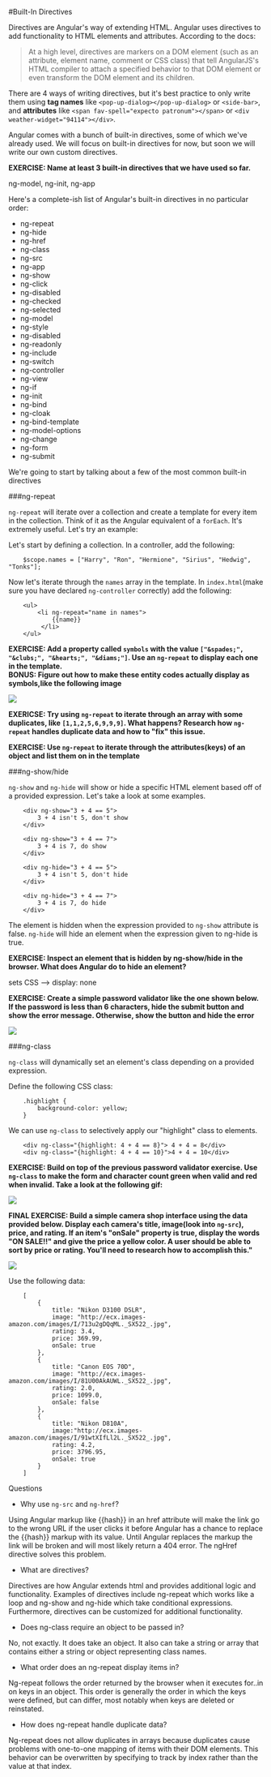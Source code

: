 #Built-In Directives

Directives are Angular's way of extending HTML.  Angular uses directives to add functionality to HTML elements and attributes. According to the docs:

> At a high level, directives are markers on a DOM element (such as an attribute, element name, comment or CSS class) that tell AngularJS's HTML compiler to attach a specified behavior to that DOM element or even transform the DOM element and its children.

There are 4 ways of writing directives, but it's best practice to only write them using **tag names** like `<pop-up-dialog></pop-up-dialog>` or `<side-bar>`, and **attributes** like `<span fav-spell="expecto patronum"></span>` or `<div weather-widget="94114"></div>`.

Angular comes with a bunch of built-in directives, some of which we've already used.  We will focus on built-in directives for now, but soon we will write our own custom directives.

**EXERCISE: Name at least 3 built-in directives that we have used so far.**

ng-model, ng-init, ng-app

Here's a complete-ish list of Angular's built-in directives in no particular order:

* ng-repeat
* ng-hide
* ng-href
* ng-class
* ng-src
* ng-app
* ng-show
* ng-click
* ng-disabled
* ng-checked
* ng-selected
* ng-model
* ng-style
* ng-disabled
* ng-readonly
* ng-include 
* ng-switch
* ng-controller
* ng-view
* ng-if
* ng-init
* ng-bind
* ng-cloak
* ng-bind-template
* ng-model-options
* ng-change
* ng-form
* ng-submit

We're going to start by talking about a few of the most common built-in directives

###ng-repeat

`ng-repeat` will iterate over a collection and create a template for every item in the collection.  Think of it as the Angular equivalent of a `forEach`.  It's extremely useful. Let's try an example:

Let's start by defining a collection. In a controller, add the following:

```
    $scope.names = ["Harry", "Ron", "Hermione", "Sirius", "Hedwig", "Tonks"];
```

Now let's iterate through the `names` array in the template.  In `index.html`(make sure you have declared `ng-controller` correctly) add the following:

```
    <ul>
        <li ng-repeat="name in names">
            {{name}}
         </li>
    </ul>
```
**EXERCISE: Add a property called `symbols` with the value `["&spades;", "&clubs;", "&hearts;", "&diams;"]`.  Use an `ng-repeat` to display each one in the template.  
BONUS: Figure out how to make these entity codes actually display as symbols,like the following image**

![](http://content.screencast.com/users/ColtSteele1/folders/Jing/media/d75c95af-4729-4b8f-bf84-3b98a87f3213/00000003.png)

**EXERICSE: Try using `ng-repeat` to iterate through an array with some duplicates, like `[1,1,2,5,6,9,9,9]`.  What happens?  Research how `ng-repeat` handles duplicate data and how to "fix" this issue.**

**EXERCISE: Use `ng-repeat` to iterate through the attributes(keys) of an object and list them on in the template**

###ng-show/hide

`ng-show` and `ng-hide` will show or hide a specific HTML element based off of a provided expression.  Let's take a look at some examples.

```
    <div ng-show="3 + 4 == 5"> 
        3 + 4 isn't 5, don't show
    </div>
    
    <div ng-show="3 + 4 == 7">
        3 + 4 is 7, do show
    </div>

    <div ng-hide="3 + 4 == 5">
        3 + 4 isn't 5, don't hide
    </div>

    <div ng-hide="3 + 4 == 7">
        3 + 4 is 7, do hide
    </div>

```

The element is hidden when the expression provided to `ng-show` attribute is false. `ng-hide` will hide an element when the expression given to ng-hide is true.

**EXERCISE: Inspect an element that is hidden by ng-show/hide in the browser.  What does Angular do to hide an element?**

sets CSS --> display: none

**EXERCISE: Create a simple password validator like the one shown below.  If the password is less than 6 characters, hide the submit button and show the error message.  Otherwise, show the button and hide the error**

![](http://zippy.gfycat.com/FelineEqualElectriceel.gif)

###ng-class

`ng-class` will dynamically set an element's class depending on a provided expression.

Define the following CSS class:

```
    .highlight {
        background-color: yellow;
    }
```

We can use `ng-class` to selectively apply our "highlight" class to elements.

```
    <div ng-class="{highlight: 4 + 4 == 8}"> 4 + 4 = 8</div>
    <div ng-class="{highlight: 4 + 4 == 10}">4 + 4 = 10</div>
```


**EXERCISE: Build on top of the previous password validator exercise.  Use `ng-class` to make the form and character count green when valid and red when invalid.  Take a look at the following gif:**

![](http://zippy.gfycat.com/ActualBeautifulIzuthrush.gif)


**FINAL EXERCISE: Build a simple camera shop interface using the data provided below.  Display each camera's title, image(look into `ng-src`), price, and rating.  If an item's "onSale" property is true, display the words "ON SALE!!" and give the price a yellow color.  A user should be able to sort by price or rating.  You'll need to research how to accomplish this."**

![](http://zippy.gfycat.com/UnsteadyDampCanine.gif)

Use the following data:

```
    [
        {
            title: "Nikon D3100 DSLR",
            image: "http://ecx.images-amazon.com/images/I/713u2gDQqML._SX522_.jpg",
            rating: 3.4,
            price: 369.99,
            onSale: true
        },
        {
            title: "Canon EOS 70D",
            image: "http://ecx.images-amazon.com/images/I/81U00AkAUWL._SX522_.jpg",
            rating: 2.0,
            price: 1099.0,
            onSale: false
        },
        {
            title: "Nikon D810A",
            image:"http://ecx.images-amazon.com/images/I/91wtXIfLl2L._SX522_.jpg",
            rating: 4.2,
            price: 3796.95,
            onSale: true
        }
    ]
```


Questions

* Why use `ng-src` and `ng-href`?

Using Angular markup like {{hash}} in an href attribute will make the link go to the wrong URL if the user clicks it before Angular has a chance to replace the {{hash}} markup with its value. Until Angular replaces the markup the link will be broken and will most likely return a 404 error. The ngHref directive solves this problem.

* What are directives?

Directives are how Angular extends html and provides additional logic and functionality. Examples of directives include ng-repeat which works like a loop and ng-show and ng-hide which take conditional expressions. Furthermore, directives can be customized for additional functionality.

* Does ng-class require an object to be passed in?

No, not exactly. It does take an object. It also can take a string or array that contains either a string or object representing class names.

* What order does an ng-repeat display items in?

Ng-repeat follows the order returned by the browser when it executes for..in on keys in an object. This order is generally the order in which the keys were defined, but can differ, most notably when keys are deleted or reinstated.

* How does ng-repeat handle duplicate data?

Ng-repeat does not allow duplicates in arrays because duplicates cause problems with one-to-one mapping of items with their DOM elements. This behavior can be overwritten by specifying to track by index rather than the value at that index.
